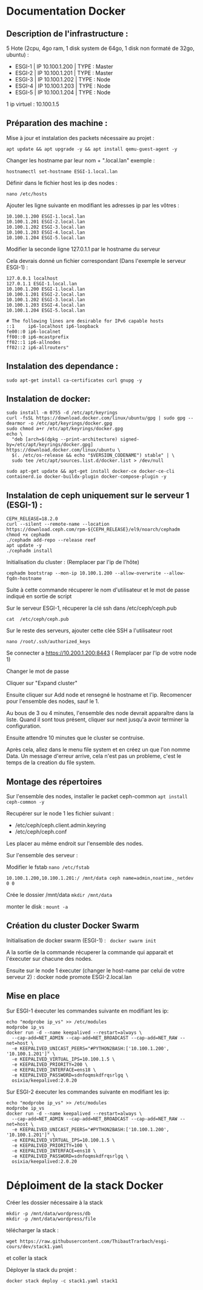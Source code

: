 # Documentation Docker

## Description de l'infrastructure : 
5 Hote (2cpu, 4go ram, 1 disk system de 64go, 1 disk non formaté de 32go, ubuntu) : 
- ESGI-1 | IP 10.100.1.200 | TYPE : Master
- ESGI-2 | IP 10.100.1.201 | TYPE : Master
- ESGI-3 | IP 10.100.1.202 | TYPE : Node
- ESGI-4 | IP 10.100.1.203 | TYPE : Node
- ESGI-5 | IP 10.100.1.204 | TYPE : Node

1 ip virtuel : 10.100.1.5

## Préparation des machine : 

Mise à jour et instalation des packets nécessaire au projet : 

```apt update && apt upgrade -y && apt install qemu-guest-agent -y```

Changer les hostname par leur nom + ".local.lan"
exemple : 

```hostnamectl set-hostname ESGI-1.local.lan```

Définir dans le fichier host les ip des nodes : 

```nano /etc/hosts```

Ajouter les ligne suivante en modifiant les adresses ip par les vôtres :
```
10.100.1.200 ESGI-1.local.lan
10.100.1.201 ESGI-2.local.lan
10.100.1.202 ESGI-3.local.lan
10.100.1.203 ESGI-4.local.lan
10.100.1.204 ESGI-5.local.lan
```

Modifier la seconde ligne 127.0.1.1 par le hostname du serveur

Cela devrais donné un fichier correspondant (Dans l'exemple le serveur ESGI-1) : 
```
127.0.0.1 localhost
127.0.1.1 ESGI-1.local.lan
10.100.1.200 ESGI-1.local.lan
10.100.1.201 ESGI-2.local.lan
10.100.1.202 ESGI-3.local.lan
10.100.1.203 ESGI-4.local.lan
10.100.1.204 ESGI-5.local.lan

# The following lines are desirable for IPv6 capable hosts
::1     ip6-localhost ip6-loopback
fe00::0 ip6-localnet
ff00::0 ip6-mcastprefix
ff02::1 ip6-allnodes
ff02::2 ip6-allrouters"
```


## Instalation des dependance : 
```sudo apt-get install ca-certificates curl gnupg -y```

## Instalation de docker: 
```
sudo install -m 0755 -d /etc/apt/keyrings
curl -fsSL https://download.docker.com/linux/ubuntu/gpg | sudo gpg --dearmor -o /etc/apt/keyrings/docker.gpg
sudo chmod a+r /etc/apt/keyrings/docker.gpg
echo \
  "deb [arch=$(dpkg --print-architecture) signed-by=/etc/apt/keyrings/docker.gpg] https://download.docker.com/linux/ubuntu \
  $(. /etc/os-release && echo "$VERSION_CODENAME") stable" | \
  sudo tee /etc/apt/sources.list.d/docker.list > /dev/null

sudo apt-get update && apt-get install docker-ce docker-ce-cli containerd.io docker-buildx-plugin docker-compose-plugin -y
```

## Instalation de ceph uniquement sur le serveur 1 (ESGI-1) : 
```
CEPH_RELEASE=18.2.0
curl --silent --remote-name --location https://download.ceph.com/rpm-${CEPH_RELEASE}/el9/noarch/cephadm
chmod +x cephadm
./cephadm add-repo --release reef
apt update -y
./cephadm install
```
Initialisation du cluster : 
(Remplacer par l'ip de l'hôte)
```
cephadm bootstrap --mon-ip 10.100.1.200 --allow-overwrite --allow-fqdn-hostname
```

Suite à cette commande récuperer le nom d'utilisateur et le mot de passe indiqué en sortie de script

Sur le serveur ESGI-1, récuperer la clé ssh dans /etc/ceph/ceph.pub

```
cat  /etc/ceph/ceph.pub
```

Sur le reste des serveurs, ajouter cette clée SSH a l'utilisateur root
```
nano /root/.ssh/authorized_keys
```

Se connecter a https://10.200.1.200:8443 ( Remplacer par l'ip de votre node 1)

Changer le mot de passe

Cliquer sur "Expand cluster"

Ensuite cliquer sur Add node et rensegné le hostname et l'ip.
Recomencer pour l'ensemble des nodes, sauf le 1.

Au bous de 3 ou 4 minutes, l'ensemble des node devrait apparaître dans la liste.
Quand il sont tous présent, cliquer sur next jusqu'a avoir terminer la configuration.

Ensuite attendre 10 minutes que le cluster se contruise.

Après cela, allez dans le menu file system et en créez un que l'on nomme Data.
Un message d'erreur arrive, cela n'est pas un probleme, c'est le temps de la creation du file system.


## Montage des répertoires

Sur l'ensemble des nodes, installer le packet ceph-common
 ```apt install ceph-common -y ```

Recupérer sur le node 1 les fichier suivant :
- /etc/ceph/ceph.client.admin.keyring
- /etc/ceph/ceph.conf

Les placer au même endroit sur l'ensemble des nodes.

Sur l'ensemble des serveur : 

Modifier le fstab
```nano /etc/fstab```
```
10.100.1.200,10.100.1.201:/ /mnt/data ceph name=admin,noatime,_netdev 0 0
```

Crée le dossier /mnt/data
```mkdir /mnt/data```

monter le disk : 
```mount -a```

## Création du cluster Docker Swarm

Initialisation de docker swarm (ESGI-1) : 
``` docker swarm init```

A la sortie de la commande récuperer la commande qui apparait et l'éxecuter sur chacune des nodes.

Ensuite sur le node 1 éxecuter (changer le host-name par celui de votre serveur 2) : 
docker node promote ESGI-2.local.lan

## Mise en place 

Sur ESGI-1 éxecuter les commandes suivante en modifiant les ip: 
```
echo "modprobe ip_vs" >> /etc/modules
modprobe ip_vs
docker run -d --name keepalived --restart=always \
  --cap-add=NET_ADMIN --cap-add=NET_BROADCAST --cap-add=NET_RAW --net=host \
  -e KEEPALIVED_UNICAST_PEERS="#PYTHON2BASH:['10.100.1.200', '10.100.1.201']" \
  -e KEEPALIVED_VIRTUAL_IPS=10.100.1.5 \
  -e KEEPALIVED_PRIORITY=200 \
  -e KEEPALIVED_INTERFACE=ens18 \
  -e KEEPALIVED_PASSWORD=sdnfoqmskdfrqsrlgq \
  osixia/keepalived:2.0.20
```

Sur ESGI-2 éxecuter les commandes suivante en modifiant les ip: 
```
echo "modprobe ip_vs" >> /etc/modules
modprobe ip_vs
docker run -d --name keepalived --restart=always \
  --cap-add=NET_ADMIN --cap-add=NET_BROADCAST --cap-add=NET_RAW --net=host \
  -e KEEPALIVED_UNICAST_PEERS="#PYTHON2BASH:['10.100.1.200', '10.100.1.201']" \
  -e KEEPALIVED_VIRTUAL_IPS=10.100.1.5 \
  -e KEEPALIVED_PRIORITY=100 \
  -e KEEPALIVED_INTERFACE=ens18 \
  -e KEEPALIVED_PASSWORD=sdnfoqmskdfrqsrlgq \
  osixia/keepalived:2.0.20
```

# Déploiment de la stack Docker

Créer les dossier nécessaire à la stack
```
mkdir -p /mnt/data/wordpress/db
mkdir -p /mnt/data/wordpress/file
```

télécharger la stack : 
```
wget https://raw.githubusercontent.com/ThibautTrarbach/esgi-cours/dev/stack1.yaml
```
et coller la stack

Déployer la stack du projet : 
```
docker stack deploy -c stack1.yaml stack1
```
